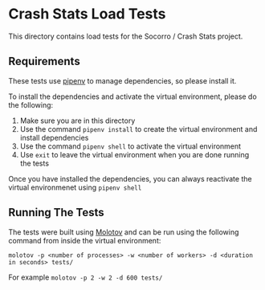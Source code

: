 # Crash Stats Load Tests

This directory contains load tests for the Socorro / Crash Stats project.

## Requirements

These tests use [pipenv](https://pipenv.readthedocs.io/en/latest/) to
manage dependencies, so please install it.

To install the dependencies and activate the virtual
environment, please do the following:

1. Make sure you are in this directory
2. Use the command `pipenv install` to create the virtual environment and install dependencies
3. Use the command `pipenv shell` to activate the virtual environment
4. Use `exit` to leave the virtual environment when you are done running the tests

Once you have installed the dependencies, you can always reactivate the
virtual environmenet using `pipenv shell`

## Running The Tests

The tests were built using [Molotov](https://molotov.readthedocs.io/en/stable/) and
can be run using the following command from inside the virtual environment:

`molotov -p <number of processes> -w <number of workers> -d <duration in seconds> tests/`

For example `molotov -p 2 -w 2 -d 600 tests/`
